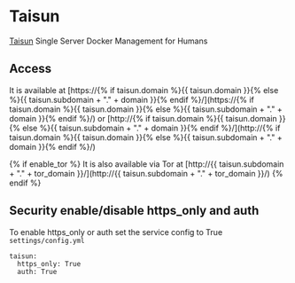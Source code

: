 # Taisun

[Taisun](https://www.taisun.io/) Single Server Docker Management for Humans

## Access

It is available at [https://{% if taisun.domain %}{{ taisun.domain }}{% else %}{{ taisun.subdomain + "." + domain }}{% endif %}/](https://{% if taisun.domain %}{{ taisun.domain }}{% else %}{{ taisun.subdomain + "." + domain }}{% endif %}/) or [http://{% if taisun.domain %}{{ taisun.domain }}{% else %}{{ taisun.subdomain + "." + domain }}{% endif %}/](http://{% if taisun.domain %}{{ taisun.domain }}{% else %}{{ taisun.subdomain + "." + domain }}{% endif %}/)

{% if enable_tor %}
It is also available via Tor at [http://{{ taisun.subdomain + "." + tor_domain }}/](http://{{ taisun.subdomain + "." + tor_domain }}/)
{% endif %}

## Security enable/disable https_only and auth

To enable https_only or auth set the service config to True
`settings/config.yml`

```
taisun:
  https_only: True
  auth: True
```
